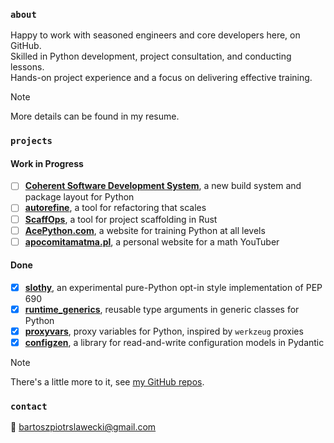 ### `about`
Happy to work with seasoned engineers and core developers here, on GitHub.<br>
Skilled in Python development, project consultation, and conducting lessons.<br>
Hands-on project experience and a focus on delivering effective training.

> [!Note]
> More details can be found in my resume.

### `projects`
#### Work in Progress
- [ ] [**Coherent Software Development System**](https://github.com/coherent-oss/system), a new build system and package layout for Python
- [ ] [**autorefine**](https://github.com/bswck/autorefine), a tool for refactoring that scales
- [ ] [**ScaffOps**](https://github.com/scaffops/scaffops), a tool for project scaffolding in Rust
- [ ] [**AcePython.com**](https://github.com/acepython-business/acepython.com/), a website for training Python at all levels
- [ ] [**apocomitamatma.pl**](https://github.com/apocomitamatma/apocomitamatma.pl/), a personal website for a math YouTuber

#### Done
- [x] [**slothy**](https://github.com/bswck/slothy), an experimental pure-Python opt-in style implementation of PEP 690
- [x] [**runtime_generics**](https://github.com/bswck/slothy), reusable type arguments in generic classes for Python
- [x] [**proxyvars**](https://github.com/bswck/proxyvars), proxy variables for Python, inspired by `werkzeug` proxies
- [x] [**configzen**](https://github.com/bswck/autorefine), a library for read-and-write configuration models in Pydantic

> [!Note]
> There's a little more to it, see [my GitHub repos](https://github.com/bswck?tab=repositories).

### `contact`
📧 bartoszpiotrslawecki@gmail.com
